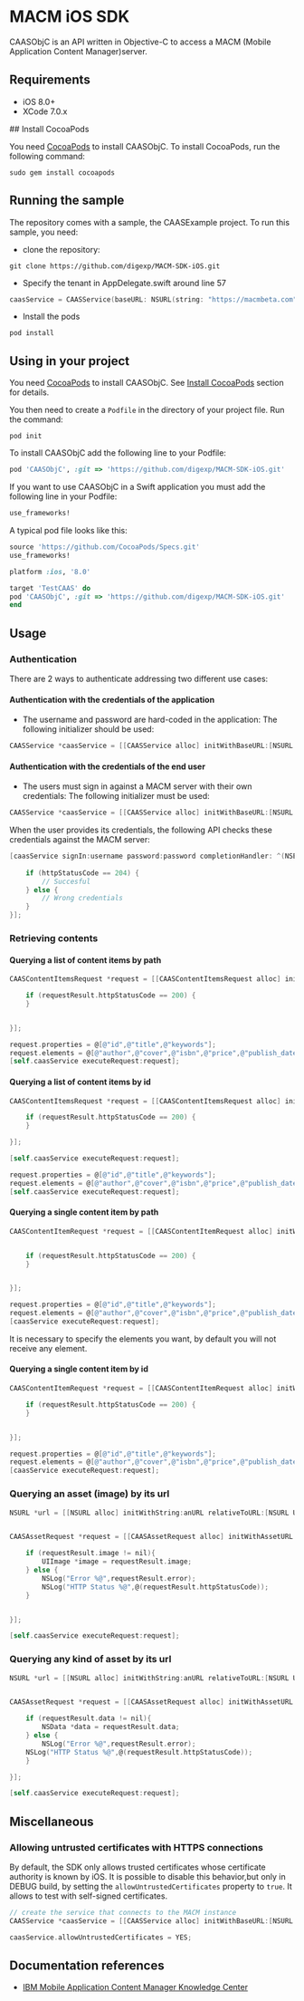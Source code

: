 # MACM iOS SDK

CAASObjC is an API written in Objective-C to access a MACM (Mobile Application Content Manager)server.

## Requirements

- iOS 8.0+
- XCode 7.0.x

##<a name="cocoaInstall"></a> Install CocoaPods

You need [CocoaPods](http://cocoapods.org) to install CAASObjC. To install CocoaPods, run the following command:
```
sudo gem install cocoapods 
```

## Running the sample

The repository comes with a sample, the CAASExample project. To run this sample, you need:

- clone the repository:
```
git clone https://github.com/digexp/MACM-SDK-iOS.git 
```
- Specify the tenant in AppDelegate.swift around line 57
```objective-c
caasService = CAASService(baseURL: NSURL(string: "https://macmbeta.com")!,contextRoot:"wps",tenant:"YOUR TENANT")
```
- Install the pods
```
pod install
```

## Using in your project

You need [CocoaPods](http://cocoapods.org) to install CAASObjC. See [Install CocoaPods](#cocoaInstall) section for details.

You then need to create a `Podfile` in the directory of your project file. Run the command:
```
pod init
```

To install CAASObjC add the following line to your Podfile:

```ruby
pod 'CAASObjC', :git => 'https://github.com/digexp/MACM-SDK-iOS.git'
```

If you want to use CAASObjC in a Swift application you must add the following line in your Podfile:

```ruby
use_frameworks!
```

A typical pod file looks like this:

```ruby
source 'https://github.com/CocoaPods/Specs.git'
use_frameworks!

platform :ios, '8.0'

target 'TestCAAS' do
pod 'CAASObjC', :git => 'https://github.com/digexp/MACM-SDK-iOS.git'
end
```

## Usage

### Authentication

There are 2 ways to authenticate addressing two different use cases:

#### Authentication with the credentials of the application

- The username and password are hard-coded in the application: The following initializer should be used:

```objective-c
CAASService *caasService = [[CAASService alloc] initWithBaseURL:[NSURL URLWithString:@"http://macm.com"] contextRoot:@"myContext" tenant:@"myTenant" username:@"admin" password:@"foobar"];
```

#### Authentication with the credentials of the end user

- The users must sign in against a MACM server with their own credentials: The following initializer must be used:
```objective-c
CAASService *caasService = [[CAASService alloc] initWithBaseURL:[NSURL URLWithString::@"http://macm.com"] contextRoot:@"myContext" tenant:@"myTenant"];
```
When the user provides its credentials, the following API checks these credentials against the MACM server:
```objective-c
[caasService signIn:username password:password completionHandler: ^(NSError *error, NSInteger httpStatusCode) {
    
    if (httpStatusCode == 204) {
        // Succesful
    } else {
        // Wrong credentials
    }
}];
```

### Retrieving contents

#### Querying a list of content items by path

```objective-c
CAASContentItemsRequest *request = [[CAASContentItemsRequest alloc] initWithContentPath:@"libraryName/path" completionBlock:^(CAASContentItemsResult *requestResult) {

    if (requestResult.httpStatusCode == 200) {
    }


}];

request.properties = @[@"id",@"title",@"keywords"];
request.elements = @[@"author",@"cover",@"isbn",@"price",@"publish_date"];
[self.caasService executeRequest:request];
```

#### Querying a list of content items by id

```objective-c
CAASContentItemsRequest *request = [[CAASContentItemsRequest alloc] initWithOid:@"1892897e-6219-42a6-a8a8-28407c196b80" completionBlock:^(CAASContentItemsResult *requestResult) {

    if (requestResult.httpStatusCode == 200) {
    }

}];

[self.caasService executeRequest:request];

request.properties = @[@"id",@"title",@"keywords"];
request.elements = @[@"author",@"cover",@"isbn",@"price",@"publish_date"];
[self.caasService executeRequest:request];
```

#### Querying a single content item by path

```objective-c
CAASContentItemRequest *request = [[CAASContentItemRequest alloc] initWithContentPath:@"myLibrary/myContentType/myObject"completionBlock:^(CAASContentItemResult *requestResult) {


    if (requestResult.httpStatusCode == 200) {
    }


}];

request.properties = @[@"id",@"title",@"keywords"];
request.elements = @[@"author",@"cover",@"isbn",@"price",@"publish_date"];
[caasService executeRequest:request];
```
It is necessary to specify the elements you want, by default you will not receive any element.

#### Querying a single content item by id


```objective-c
CAASContentItemRequest *request = [[CAASContentItemRequest alloc] initWithOid:@"903c2016-9d23-4893-a34a-14edfed19ead"completionBlock:^(CAASContentItemResult *requestResult) {

    if (requestResult.httpStatusCode == 200) {
    }


}];

request.properties = @[@"id",@"title",@"keywords"];
request.elements = @[@"author",@"cover",@"isbn",@"price",@"publish_date"];
[caasService executeRequest:request];
```

### Querying an asset (image) by its url

```objective-c
NSURL *url = [[NSURL alloc] initWithString:anURL relativeToURL:[NSURL URLWithString:CAASURL]];


CAASAssetRequest *request = [[CAASAssetRequest alloc] initWithAssetURL:url completionBlock:^(CAASAssetResult *requestResult) {

    if (requestResult.image != nil){
        UIImage *image = requestResult.image;
    } else {
        NSLog("Error %@",requestResult.error);
        NSLog("HTTP Status %@",@(requestResult.httpStatusCode));
    }


}];

[self.caasService executeRequest:request];
```

### Querying any kind of asset by its url

```objective-c
NSURL *url = [[NSURL alloc] initWithString:anURL relativeToURL:[NSURL URLWithString:CAASURL]];


CAASAssetRequest *request = [[CAASAssetRequest alloc] initWithAssetURL:url completionBlock:^(CAASAssetResult *requestResult) {

    if (requestResult.data != nil){
        NSData *data = requestResult.data;
    } else {
        NSLog("Error %@",requestResult.error);
    NSLog("HTTP Status %@",@(requestResult.httpStatusCode));
    }

}];

[self.caasService executeRequest:request];
```

## Miscellaneous
### Allowing untrusted certificates with HTTPS connections

By default, the SDK only allows trusted certificates whose certificate authority is known by iOS.
It is possible to disable this behavior,but only in DEBUG build, by setting the `allowUntrustedCertificates`
property to `true`. It allows to test with self-signed certificates.

```objective-c
// create the service that connects to the MACM instance
CAASService *caasService = [[CAASService alloc] initWithBaseURL:[NSURL URLWithString:@"http://macm.com"] contextRoot:@"myContext" tenant:@"myTenant" username:@"admin" password:@"foobar"];

caasService.allowUntrustedCertificates = YES;


```

## Documentation references

* [IBM Mobile Application Content Manager Knowledge Center](http://www-01.ibm.com/support/knowledgecenter/SSYK7J_8.5.0/macm/macm_rm.html)


